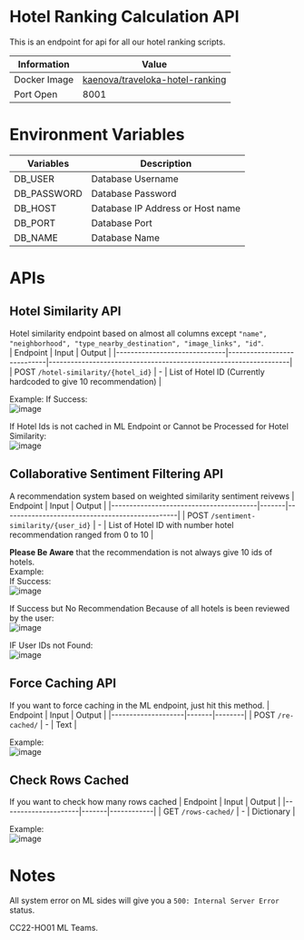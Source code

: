 # Hotel Ranking Calculation API

This is an endpoint for api for all our hotel ranking scripts.

| Information  | Value                           |
|--------------|---------------------------------|
| Docker Image | [kaenova/traveloka-hotel-ranking](https://hub.docker.com/r/kaenova/traveloka-hotel-ranking) |
| Port Open    | 8001                            |

# Environment Variables
| Variables   | Description                      |
|-------------|----------------------------------|
| DB_USER     | Database Username                |
| DB_PASSWORD | Database Password                |
| DB_HOST     | Database IP Address or Host name |
| DB_PORT     | Database Port                    |
| DB_NAME     | Database Name                    |

# APIs
## Hotel Similarity API
Hotel similarity endpoint based on almost all columns except `"name", "neighborhood", "type_nearby_destination", "image_links", "id"`.    
| Endpoint                     | Input                      | Output                                                           |
|------------------------------|----------------------------|------------------------------------------------------------------|
| POST `/hotel-similarity/{hotel_id}` | - | List of Hotel ID (Currently hardcoded to give 10 recommendation) |

Example:
If Success:  
![image](https://user-images.githubusercontent.com/61568092/169243556-4432b73c-e812-4c8c-b45e-101a009da98f.png)

If Hotel Ids is not cached in ML Endpoint or Cannot be Processed for Hotel Similarity:  
![image](https://user-images.githubusercontent.com/61568092/169243726-0f346f09-d498-4e53-815f-b13664c1b880.png)

## Collaborative Sentiment Filtering API
A recommendation system based on weighted similarity sentiment reivews
| Endpoint                               | Input | Output                                         |
|----------------------------------------|-------|------------------------------------------------|
| POST `/sentiment-similarity/{user_id}` | -     | List of Hotel ID with number hotel recommendation ranged from 0 to 10 |

**Please Be Aware** that the recommendation is not always give 10 ids of hotels.  
Example:  
If Success:  
![image](https://user-images.githubusercontent.com/61568092/169698056-96480a98-ca74-4ab2-8639-c48797d996d1.png)  

If Success but No Recommendation Because of all hotels is been reviewed by the user:  
![image](https://user-images.githubusercontent.com/61568092/169698126-55871840-9cf4-4a9d-ac0d-f01ad12c9d22.png)

IF User IDs not Found:  
![image](https://user-images.githubusercontent.com/61568092/169698039-9f596f8f-895e-48b8-8a6a-3f0c0e123476.png)


## Force Caching API
If you want to force caching in the ML endpoint, just hit this method.
| Endpoint           | Input | Output |
|--------------------|-------|--------|
| POST `/re-cached/` | -     | Text   |

Example:   
![image](https://user-images.githubusercontent.com/61568092/169244412-7f70bce6-5ae4-4f18-b5bd-42090705fd83.png)

## Check Rows Cached
If you want to check how many rows cached
| Endpoint            | Input | Output     |
|---------------------|-------|------------|
| GET `/rows-cached/` | -     | Dictionary |

Example:  
![image](https://user-images.githubusercontent.com/61568092/169244820-3696ad2a-fb41-4359-806b-2b8c552768d1.png)


# Notes
All system error on ML sides will give you a `500: Internal Server Error` status.


CC22-HO01 ML Teams.